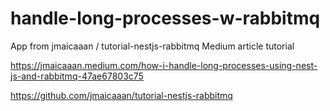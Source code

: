 # handle-long-processes-w-rabbitmq
App from jmaicaaan / tutorial-nestjs-rabbitmq Medium article tutorial

https://jmaicaaan.medium.com/how-i-handle-long-processes-using-nest-js-and-rabbitmq-47ae67803c75

https://github.com/jmaicaaan/tutorial-nestjs-rabbitmq
